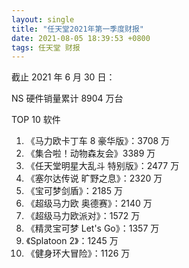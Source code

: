 ```yaml
---
layout: single
title: "任天堂2021年第一季度财报"
date: 2021-08-05 18:39:53 +0800
tags: 任天堂 财报
---
```


截止 2021 年 6 月 30 日：

NS 硬件销量累计 8904 万台

TOP 10 软件

1. 《马力欧卡丁车 8 豪华版》：3708 万
2. 《集合啦！动物森友会》3389 万
3. 《任天堂明星大乱斗 特别版》：2477 万
4. 《塞尔达传说 旷野之息》：2320 万
5. 《宝可梦剑盾》：2185 万
6. 《超级马力欧 奥德赛》：2140 万
7. 《超级马力欧派对》：1572 万
8. 《精灵宝可梦 Let's Go》：1357 万
9. 《Splatoon 2》：1245 万
10. 《健身环大冒险》：1126 万
